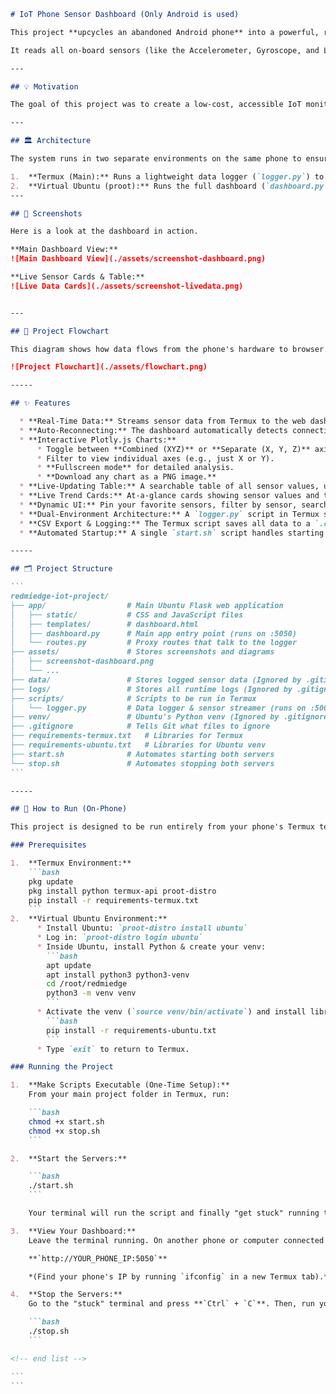 
````markdown
# IoT Phone Sensor Dashboard (Only Android is used)

This project **upcycles an abandoned Android phone** into a powerful, real-time IoT sensor hub.

It reads all on-board sensors (like the Accelerometer, Gyroscope, and Light sensor) using Termux and streams the data to a robust web dashboard. The entire system—both the data logger and the web server—runs intelligently in separate environments on the same phone.

---

## 💡 Motivation

The goal of this project was to create a low-cost, accessible IoT monitoring system by **upcycling old hardware**. This entire system runs on an abandoned Android phone, using Termux and a virtual Ubuntu environment to host a complete web application and data pipeline. It proves that powerful IoT solutions don't require expensive, specialized hardware, just the creative use of everyday technology.

---

## 🏛️ Architecture

The system runs in two separate environments on the same phone to ensure stability and separation of tasks:

1.  **Termux (Main):** Runs a lightweight data logger (`logger.py`) to read sensors and stream data.
2.  **Virtual Ubuntu (proot):** Runs the full dashboard (`dashboard.py`) inside a dedicated Python virtual environment, providing a stable server for the web UI.
---

## 📸 Screenshots

Here is a look at the dashboard in action.

**Main Dashboard View:**
![Main Dashboard View](./assets/screenshot-dashboard.png)

**Live Sensor Cards & Table:**
![Live Data Cards](./assets/screenshot-livedata.png)


---

## 🌊 Project Flowchart

This diagram shows how data flows from the phone's hardware to browser.

![Project Flowchart](./assets/flowchart.png)

-----

## ✨ Features

  * **Real-Time Data:** Streams sensor data from Termux to the web dashboard using Server-Sent Events (SSE).
  * **Auto-Reconnecting:** The dashboard automatically detects connection loss (e.g., if the logger crashes) and attempts to reconnect every 3 seconds.
  * **Interactive Plotly.js Charts:**
      * Toggle between **Combined (XYZ)** or **Separate (X, Y, Z)** axis views.
      * Filter to view individual axes (e.g., just X or Y).
      * **Fullscreen mode** for detailed analysis.
      * **Download any chart as a PNG image.**
  * **Live-Updating Table:** A searchable table of all sensor values, updated in real-time.
  * **Live Trend Cards:** At-a-glance cards showing sensor values and their trends (⬆️ ⬇️).
  * **Dynamic UI:** Pin your favorite sensors, filter by sensor, search all values, and toggle dark mode.
  * **Dual-Environment Architecture:** A `logger.py` script in Termux streams raw data, while the `dashboard.py` in Ubuntu serves the UI, eliminating cross-origin (CORS) issues.
  * **CSV Export & Logging:** The Termux script saves all data to a `.csv` file, which can be exported from the dashboard.
  * **Automated Startup:** A single `start.sh` script handles starting both servers in their correct environments.

-----

## 🗂️ Project Structure

```
redmiedge-iot-project/
├── app/                  # Main Ubuntu Flask web application
│   ├── static/           # CSS and JavaScript files
│   ├── templates/        # dashboard.html
│   ├── dashboard.py      # Main app entry point (runs on :5050)
│   └── routes.py         # Proxy routes that talk to the logger
├── assets/               # Stores screenshots and diagrams
│   ├── screenshot-dashboard.png
│   └── ...
├── data/                 # Stores logged sensor data (Ignored by .gitignore)
├── logs/                 # Stores all runtime logs (Ignored by .gitignore)
├── scripts/              # Scripts to be run in Termux
│   └── logger.py         # Data logger & sensor streamer (runs on :5000)
├── venv/                 # Ubuntu's Python venv (Ignored by .gitignore)
├── .gitignore            # Tells Git what files to ignore
├── requirements-termux.txt   # Libraries for Termux
├── requirements-ubuntu.txt   # Libraries for Ubuntu venv
├── start.sh              # Automates starting both servers
└── stop.sh               # Automates stopping both servers
```

-----

## 🚀 How to Run (On-Phone)

This project is designed to be run entirely from your phone's Termux terminal.

### Prerequisites

1.  **Termux Environment:**
    ```bash
    pkg update
    pkg install python termux-api proot-distro
    pip install -r requirements-termux.txt
    ```
2.  **Virtual Ubuntu Environment:**
      * Install Ubuntu: `proot-distro install ubuntu`
      * Log in: `proot-distro login ubuntu`
      * Inside Ubuntu, install Python & create your venv:
        ```bash
        apt update
        apt install python3 python3-venv
        cd /root/redmiedge
        python3 -m venv venv
        ```
      * Activate the venv (`source venv/bin/activate`) and install libraries:
        ```bash
        pip install -r requirements-ubuntu.txt
        ```
      * Type `exit` to return to Termux.

### Running the Project

1.  **Make Scripts Executable (One-Time Setup):**
    From your main project folder in Termux, run:

    ```bash
    chmod +x start.sh
    chmod +x stop.sh
    ```

2.  **Start the Servers:**

    ```bash
    ./start.sh
    ```

    Your terminal will run the script and finally "get stuck" running the `dashboard.py` server. **This is correct.** It means the dashboard is running.

3.  **View Your Dashboard:**
    Leave the terminal running. On another phone or computer connected to the **same WiFi**, open a browser and go to:

    **`http://YOUR_PHONE_IP:5050`**

    *(Find your phone's IP by running `ifconfig` in a new Termux tab).*

4.  **Stop the Servers:**
    Go to the "stuck" terminal and press **`Ctrl` + `C`**. Then, run your stop script to shut down the logger:

    ```bash
    ./stop.sh
    ```

<!-- end list -->

```
```